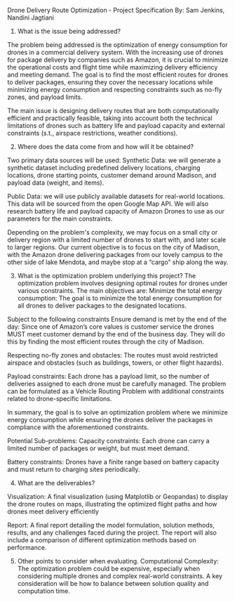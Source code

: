Drone Delivery Route Optimization - Project Specification
By: Sam Jenkins, Nandini Jagtiani

1. What is the issue being addressed?

The problem being addressed is the optimization of energy consumption for drones in a commercial delivery system. With the increasing use of drones for package delivery by companies such as Amazon, it is crucial to minimize the operational costs and flight time while maximizing delivery efficiency and meeting demand. The goal is to find the most efficient routes for drones to deliver packages, ensuring they cover the necessary locations while minimizing energy consumption and respecting constraints such as no-fly zones, and payload limits.

The main issue is designing delivery routes that are both computationally efficient and practically feasible, taking into account both the technical limitations of drones such as battery life and payload capacity and external constraints (s.t., airspace restrictions, weather conditions).

2. Where does the data come from and how will it be obtained?

Two primary data sources will be used:
Synthetic Data: we will generate a synthetic dataset including predefined delivery locations, charging locations, drone starting points, customer demand around Madison, and payload data (weight, and items).

Public Data: we will use publicly available datasets for real-world locations. This data will be sourced from the open Google Map API. We will also research battery life and payload capacity of Amazon Drones to use as our parameters for the main constraints.

Depending on the problem's complexity, we may focus on a small city or delivery region with a limited number of drones to start with, and later scale to larger regions. Our current objective is to focus on the city of Madison, with the Amazon drone delivering packages from our lovely campus to the other side of lake Mendota, and maybe stop at a “cargo” ship along the way.

3. What is the optimization problem underlying this project?
The optimization problem involves designing optimal routes for drones under various constraints. The main objectives are:
Minimize the total energy consumption: The goal is to minimize the total energy consumption for all drones to deliver packages to the designated locations.

Subject to the following constraints
Ensure demand is met by the end of the day: Since one of Amazon’s core values is customer service the drones MUST meet customer demand by the end of the business day. They will do this by finding the most efficient routes through the city of Madison.

Respecting no-fly zones and obstacles: The routes must avoid restricted airspace and obstacles (such as buildings, towers, or other flight hazards).

Payload constraints: Each drone has a payload limit, so the number of deliveries assigned to each drone must be carefully managed.
The problem can be formulated as a Vehicle Routing Problem with additional constraints related to drone-specific limitations.

In summary, the goal is to solve an optimization problem where we minimize energy consumption while ensuring the drones deliver the packages in compliance with the aforementioned constraints.

Potential Sub-problems:
Capacity constraints: Each drone can carry a limited number of packages or weight, but must meet demand.

Battery constraints: Drones have a finite range based on battery capacity and must return to charging sites periodically.

4. What are the deliverables?

Visualization: A final visualization (using Matplotlib or Geopandas) to display the drone routes on maps, illustrating the optimized flight paths and how drones meet delivery efficiently

Report: A final report detailing the model formulation, solution methods, results, and any challenges faced during the project. The report will also include a comparison of different optimization methods based on performance.

5. Other points to consider when evaluating.
Computational Complexity: The optimization problem could be expensive, especially when considering multiple drones and complex real-world constraints. A key consideration will be how to balance between solution quality and computation time.


